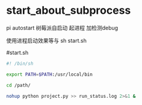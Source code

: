 # start_about_subprocess
pi autostart 
树莓派自启动  起进程  加检测debug



使用进程启动效果等与 sh start.sh

#start.sh

```Bash
#! /bin/sh

export PATH=$PATH:/usr/local/bin

cd /path/

nohup python project.py >> run_status.log 2>&1 &

```


